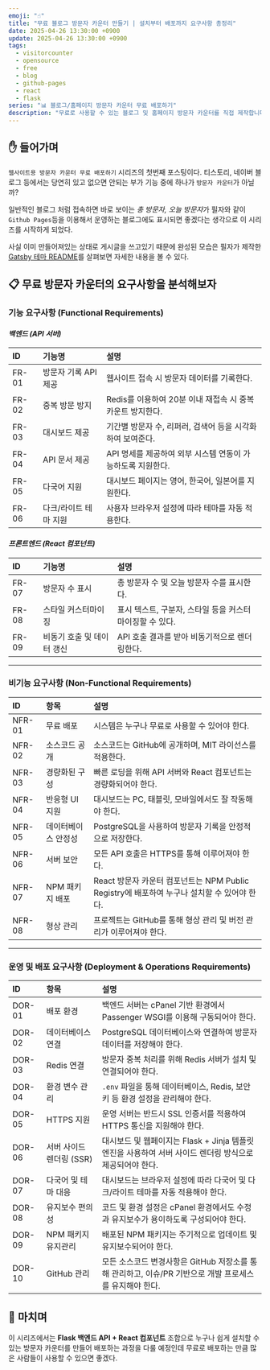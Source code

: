 ```yaml
---
emoji: "☝️"
title: "무료 블로그 방문자 카운터 만들기 | 설치부터 배포까지 요구사항 총정리"
date: 2025-04-26 13:30:00 +0900
update: 2025-04-26 13:30:00 +0900
tags:
  - visitorcounter
  - opensource
  - free
  - blog
  - github-pages
  - react
  - flask
series: "📊 블로그/홈페이지 방문자 카운터 무료 배포하기"
description: "무료로 사용할 수 있는 블로그 및 홈페이지 방문자 카운터를 직접 제작합니다. Flask API 서버와 React 컴포넌트를 조합하여 Github Pages에서도 쉽게 설치할 수 있는 방법을 소개합니다."
---
```


## ✋ 들어가며
`웹사이트용 방문자 카운터 무료 배포하기` 시리즈의 첫번째 포스팅이다.
티스토리, 네이버 블로그 등에서는 당연히 있고 없으면 안되는 부가 기능 중에 하나가 `방문자 카운터`가 아닐까?

일반적인 블로그 처럼 접속하면 바로 보이는 *총 방문자, 오늘 방문자*가 필자와 같이 `Github Pages`등을 이용해서 운영하는 블로그에도 표시되면 좋겠다는 생각으로 이 시리즈를 시작하게 되었다.

사실 이미 만들어져있는 상태로 게시글을 쓰고있기 때문에 완성된 모습은
필자가 제작한 [Gatsby 테마 README](http://github.com/rundevelrun/gatsby-starter-rundevelrun)를 살펴보면 자세한 내용을 볼 수 있다.

## 📋 무료 방문자 카운터의 요구사항을 분석해보자

### 기능 요구사항 (Functional Requirements)

#### ***백엔드 (API 서버)***

| ID    | 기능명           | 설명 |
|:------|:--------------|:---|
| FR-01 | 방문자 기록 API 제공 | 웹사이트 접속 시 방문자 데이터를 기록한다. |
| FR-02 | 중복 방문 방지      | Redis를 이용하여 20분 이내 재접속 시 중복 카운트 방지한다. |
| FR-03 | 대시보드 제공       | 기간별 방문자 수, 리퍼러, 검색어 등을 시각화하여 보여준다. |
| FR-04 | API 문서 제공     | API 명세를 제공하여 외부 시스템 연동이 가능하도록 지원한다. |
| FR-05 | 다국어 지원        | 대시보드 페이지는 영어, 한국어, 일본어를 지원한다. |
| FR-06 | 다크/라이트 테마 지원  | 사용자 브라우저 설정에 따라 테마를 자동 적용한다. |

#### ***프론트엔드 (React 컴포넌트)***

| ID    | 기능명 | 설명 |
|:------|:---|:---|
| FR-07 | 방문자 수 표시 | 총 방문자 수 및 오늘 방문자 수를 표시한다. |
| FR-08 | 스타일 커스터마이징 | 표시 텍스트, 구분자, 스타일 등을 커스터마이징할 수 있다. |
| FR-09 | 비동기 호출 및 데이터 갱신 | API 호출 결과를 받아 비동기적으로 렌더링한다. |

---

### 비기능 요구사항 (Non-Functional Requirements)

| ID | 항목 | 설명 |
|:---|:---|:---|
| NFR-01 | 무료 배포 | 시스템은 누구나 무료로 사용할 수 있어야 한다. |
| NFR-02 | 소스코드 공개 | 소스코드는 GitHub에 공개하며, MIT 라이선스를 적용한다. |
| NFR-03 | 경량화된 구성 | 빠른 로딩을 위해 API 서버와 React 컴포넌트는 경량화되어야 한다. |
| NFR-04 | 반응형 UI 지원 | 대시보드는 PC, 태블릿, 모바일에서도 잘 작동해야 한다. |
| NFR-05 | 데이터베이스 안정성 | PostgreSQL을 사용하여 방문자 기록을 안정적으로 저장한다. |
| NFR-06 | 서버 보안 | 모든 API 호출은 HTTPS를 통해 이루어져야 한다. |
| NFR-07 | NPM 패키지 배포 | React 방문자 카운터 컴포넌트는 NPM Public Registry에 배포하여 누구나 설치할 수 있어야 한다. |
| NFR-08 | 형상 관리 | 프로젝트는 GitHub를 통해 형상 관리 및 버전 관리가 이루어져야 한다. |

---

### 운영 및 배포 요구사항 (Deployment & Operations Requirements)

| ID | 항목 | 설명 |
|:---|:---|:---|
| DOR-01 | 배포 환경 | 백엔드 서버는 cPanel 기반 환경에서 Passenger WSGI를 이용해 구동되어야 한다. |
| DOR-02 | 데이터베이스 연결 | PostgreSQL 데이터베이스와 연결하여 방문자 데이터를 저장해야 한다. |
| DOR-03 | Redis 연결 | 방문자 중복 처리를 위해 Redis 서버가 설치 및 연결되어야 한다. |
| DOR-04 | 환경 변수 관리 | `.env` 파일을 통해 데이터베이스, Redis, 보안 키 등 환경 설정을 관리해야 한다. |
| DOR-05 | HTTPS 지원 | 운영 서버는 반드시 SSL 인증서를 적용하여 HTTPS 통신을 지원해야 한다. |
| DOR-06 | 서버 사이드 렌더링 (SSR) | 대시보드 및 웹페이지는 Flask + Jinja 템플릿 엔진을 사용하여 서버 사이드 렌더링 방식으로 제공되어야 한다. |
| DOR-07 | 다국어 및 테마 대응 | 대시보드는 브라우저 설정에 따라 다국어 및 다크/라이트 테마를 자동 적용해야 한다. |
| DOR-08 | 유지보수 편의성 | 코드 및 환경 설정은 cPanel 환경에서도 수정과 유지보수가 용이하도록 구성되어야 한다. |
| DOR-09 | NPM 패키지 유지관리 | 배포된 NPM 패키지는 주기적으로 업데이트 및 유지보수되어야 한다. |
| DOR-10 | GitHub 관리 | 모든 소스코드 변경사항은 GitHub 저장소를 통해 관리하고, 이슈/PR 기반으로 개발 프로세스를 유지해야 한다. |


## 👋 마치며
이 시리즈에서는 **Flask 백엔드 API + React 컴포넌트** 조합으로
누구나 쉽게 설치할 수 있는 방문자 카운터를 만들어 배포하는 과정을 다룰 예정인데 무료로 배포하는 만큼 많은 사람들이 사용할 수 있으면 좋겠다.